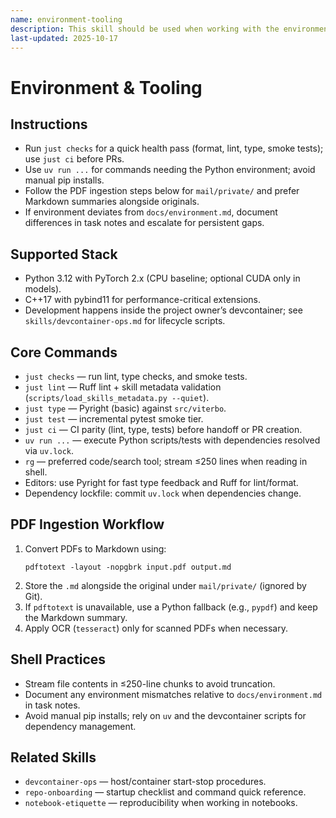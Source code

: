 ```yaml
---
name: environment-tooling
description: This skill should be used when working with the environment, CLI tooling, or PDF ingestion workflows.
last-updated: 2025-10-17
---
```


# Environment & Tooling

## Instructions
- Run `just checks` for a quick health pass (format, lint, type, smoke tests); use `just ci` before PRs.
- Use `uv run ...` for commands needing the Python environment; avoid manual pip installs.
- Follow the PDF ingestion steps below for `mail/private/` and prefer Markdown summaries alongside originals.
- If environment deviates from `docs/environment.md`, document differences in task notes and escalate for persistent gaps.

## Supported Stack

- Python 3.12 with PyTorch 2.x (CPU baseline; optional CUDA only in models).
- C++17 with pybind11 for performance-critical extensions.
- Development happens inside the project owner’s devcontainer; see `skills/devcontainer-ops.md` for lifecycle scripts.

## Core Commands

- `just checks` — run lint, type checks, and smoke tests.
- `just lint` — Ruff lint + skill metadata validation (`scripts/load_skills_metadata.py --quiet`).
- `just type` — Pyright (basic) against `src/viterbo`.
- `just test` — incremental pytest smoke tier.
- `just ci` — CI parity (lint, type, tests) before handoff or PR creation.
- `uv run ...` — execute Python scripts/tests with dependencies resolved via `uv.lock`.
- `rg` — preferred code/search tool; stream ≤250 lines when reading in shell.
 - Editors: use Pyright for fast type feedback and Ruff for lint/format.
 - Dependency lockfile: commit `uv.lock` when dependencies change.

## PDF Ingestion Workflow

1. Convert PDFs to Markdown using:
   ```
   pdftotext -layout -nopgbrk input.pdf output.md
   ```
2. Store the `.md` alongside the original under `mail/private/` (ignored by Git).
3. If `pdftotext` is unavailable, use a Python fallback (e.g., `pypdf`) and keep the Markdown summary.
4. Apply OCR (`tesseract`) only for scanned PDFs when necessary.

## Shell Practices

- Stream file contents in ≤250-line chunks to avoid truncation.
- Document any environment mismatches relative to `docs/environment.md` in task notes.
- Avoid manual pip installs; rely on `uv` and the devcontainer scripts for dependency management.

## Related Skills

- `devcontainer-ops` — host/container start-stop procedures.
- `repo-onboarding` — startup checklist and command quick reference.
- `notebook-etiquette` — reproducibility when working in notebooks.
